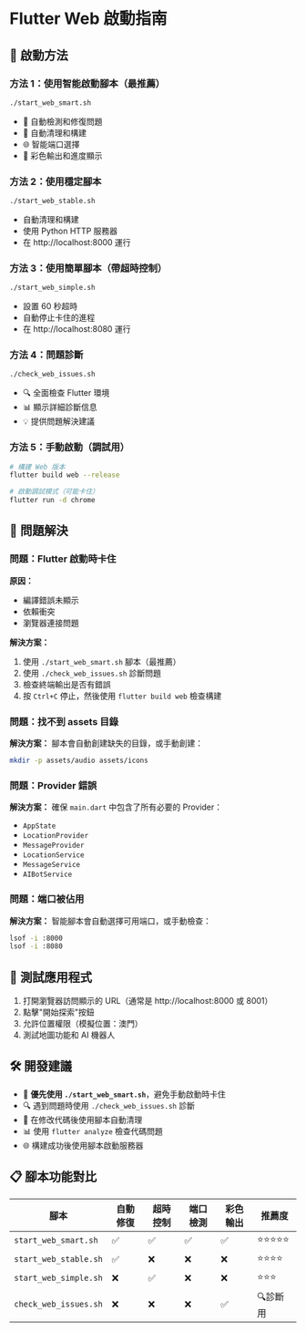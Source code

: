 # Flutter Web 啟動指南

## 🚀 啟動方法

### 方法 1：使用智能啟動腳本（最推薦）
```bash
./start_web_smart.sh
```
- 🧠 自動檢測和修復問題
- 🧹 自動清理和構建
- 🌐 智能端口選擇
- 🎨 彩色輸出和進度顯示

### 方法 2：使用穩定腳本
```bash
./start_web_stable.sh
```
- 自動清理和構建
- 使用 Python HTTP 服務器
- 在 http://localhost:8000 運行

### 方法 3：使用簡單腳本（帶超時控制）
```bash
./start_web_simple.sh
```
- 設置 60 秒超時
- 自動停止卡住的進程
- 在 http://localhost:8080 運行

### 方法 4：問題診斷
```bash
./check_web_issues.sh
```
- 🔍 全面檢查 Flutter 環境
- 📊 顯示詳細診斷信息
- 💡 提供問題解決建議

### 方法 5：手動啟動（調試用）
```bash
# 構建 Web 版本
flutter build web --release

# 啟動調試模式（可能卡住）
flutter run -d chrome
```

## 🔧 問題解決

### 問題：Flutter 啟動時卡住
**原因：**
- 編譯錯誤未顯示
- 依賴衝突
- 瀏覽器連接問題

**解決方案：**
1. 使用 `./start_web_smart.sh` 腳本（最推薦）
2. 使用 `./check_web_issues.sh` 診斷問題
3. 檢查終端輸出是否有錯誤
4. 按 `Ctrl+C` 停止，然後使用 `flutter build web` 檢查構建

### 問題：找不到 assets 目錄
**解決方案：**
腳本會自動創建缺失的目錄，或手動創建：
```bash
mkdir -p assets/audio assets/icons
```

### 問題：Provider 錯誤
**解決方案：**
確保 `main.dart` 中包含了所有必要的 Provider：
- `AppState`
- `LocationProvider`
- `MessageProvider`
- `LocationService`
- `MessageService`
- `AIBotService`

### 問題：端口被佔用
**解決方案：**
智能腳本會自動選擇可用端口，或手動檢查：
```bash
lsof -i :8000
lsof -i :8080
```

## 📱 測試應用程式

1. 打開瀏覽器訪問顯示的 URL（通常是 http://localhost:8000 或 8001）
2. 點擊"開始探索"按鈕
3. 允許位置權限（模擬位置：澳門）
4. 測試地圖功能和 AI 機器人

## 🛠️ 開發建議

- 🚀 **優先使用 `./start_web_smart.sh`**，避免手動啟動時卡住
- 🔍 遇到問題時使用 `./check_web_issues.sh` 診斷
- 🧹 在修改代碼後使用腳本自動清理
- 📊 使用 `flutter analyze` 檢查代碼問題
- 🌐 構建成功後使用腳本啟動服務器

## 📋 腳本功能對比

| 腳本 | 自動修復 | 超時控制 | 端口檢測 | 彩色輸出 | 推薦度 |
|------|----------|----------|----------|----------|--------|
| `start_web_smart.sh` | ✅ | ✅ | ✅ | ✅ | ⭐⭐⭐⭐⭐ |
| `start_web_stable.sh` | ✅ | ❌ | ❌ | ❌ | ⭐⭐⭐⭐ |
| `start_web_simple.sh` | ❌ | ✅ | ❌ | ❌ | ⭐⭐⭐ |
| `check_web_issues.sh` | ❌ | ❌ | ❌ | ✅ | 🔍診斷用 |
